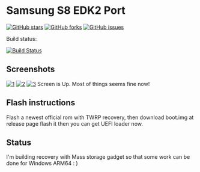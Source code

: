 # Samsung S8 EDK2 Port

[![GitHub stars](https://img.shields.io/github/stars/evsio0n/edk2sdm)](https://github.com/evsio0n/edk2sdm/stargazers)
[![GitHub forks](https://img.shields.io/github/forks/evsio0n/edk2sdm)](https://github.com/evsio0n/edk2sdm/network)
[![GitHub issues](https://img.shields.io/github/issues/evsio0n/edk2sdm)](https://github.com/evsio0n/edk2sdm/issues)


Build status:

[![Build Status](https://dev.azure.com/1344729087/edk2sdm/_apis/build/status/Evsio0n.edk2sdm?branchName=master)](https://dev.azure.com/1344729087/edk2sdm/_build/latest?definitionId=2&branchName=master)

## Screenshots
[![1](https://i.loli.net/2019/11/22/pnwQi7y3JFUHBuL.jpg)](https://i.loli.net/2019/11/22/pnwQi7y3JFUHBuL.jpg)
[![2](https://i.loli.net/2019/11/22/LsuYZFVDx1Cf83b.jpg)](https://i.loli.net/2019/11/22/LsuYZFVDx1Cf83b.jpg)
[![3](https://i.loli.net/2019/11/22/2h4zTZyNIqGv9Dx.jpg)](https://i.loli.net/2019/11/22/2h4zTZyNIqGv9Dx.jpg)
Screen is Up.
Most of things seems fine now!

## Flash instructions 

Flash a newest official rom with TWRP recovery, then download boot.img at release page flash it then you can get UEFI loader now.  

## Status
I'm building recovery with Mass storage gadget so that some work can be done for Windows ARM64 : )
